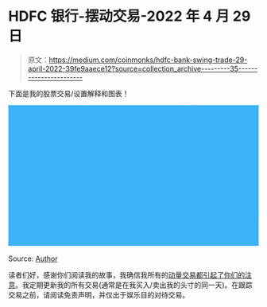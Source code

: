 # HDFC 银行-摆动交易-2022 年 4 月 29 日

> 原文：<https://medium.com/coinmonks/hdfc-bank-swing-trade-29-april-2022-39fe9aaece12?source=collection_archive---------35----------------------->

下面是我的股票交易/设置解释和图表！

![](img/64dd60a76747da3b4dcc35372240c9f7.png)

Source: [Author](/@srirambalu/about)

读者们好，感谢你们阅读我的故事，我确信我所有的[动量交易都引起了你们的注意](https://srirambalu.medium.com/list/momentum-trades-ffa7083e4723)。我定期更新我的所有交易(通常是在我买入/卖出我的头寸的同一天)。在跟踪交易之前，请阅读免责声明，并仅出于娱乐目的对待交易。